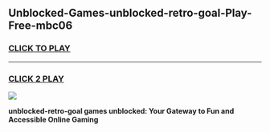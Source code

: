 
## Unblocked-Games-unblocked-retro-goal-Play-Free-mbc06
<h3>
<a href="https://premium76.site?title=unblocked-retro-goal&ref=18A1">CLICK TO PLAY</a></h3>
<hr>

<h3>
<a href="https://premium76.site?title=unblocked-retro-goal&ref=18A1">CLICK 2 PLAY</a>
  
</h3>

<a href="https://premium76.site?title=unblocked-retro-goal&ref=18A1"><img src="https://clearcache.store/games.png"></a>


**unblocked-retro-goal games unblocked: Your Gateway to Fun and Accessible Online Gaming**
